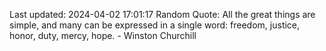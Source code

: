 Last updated: 2024-04-02 17:01:17
Random Quote: All the great things are simple, and many can be expressed in a single word: freedom, justice, honor, duty, mercy, hope. - Winston Churchill